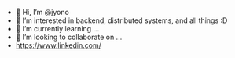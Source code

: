 - 👋 Hi, I’m @jyono
- 👀 I’m interested in backend, distributed systems, and all things :D
- 🌱 I’m currently learning ...
- 💞️ I’m looking to collaborate on ...
- https://www.linkedin.com/

<!---
jyono/jyono is a ✨ special ✨ repository because its `README.md` (this file) appears on your GitHub profile.
You can click the Preview link to take a look at your changes.
--->
